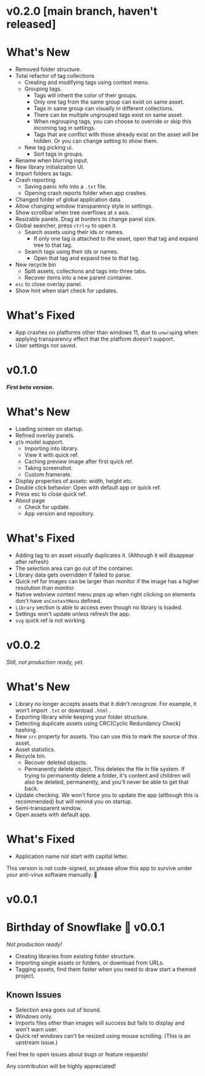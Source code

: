# v0.2.0 [main branch, haven't released]

# What's New

- Removed folder structure.
- Total refactor of tag collections
  - Creating and modifying tags using context menu.
  - Grouping tags.
    - Tags will inherit the color of their groups.
    - Only one tag from the same group can exist on same asset.
    - Tags in same group can visually in different collections.
    - There can be multiple ungrouped tags exist on same asset.
    - When regrouping tags, you can choose to override or skip this incoming tag in settings.
    - Tags that are conflict with those already exist on the asset will be hidden. Or you can change setting to show them.
  - New tag picking ui.
    - Sort tags in groups.
- Rename when blurring input.
- New library initialization UI.
- Import folders as tags.
- Crash reporting.
  - Saving panic info into a `.txt` file.
  - Opening crash reports folder when app crashes.
- Changed folder of global application data.
- Allow changing window transparency style in settings.
- Show scrollbar when tree overflows at x axis.
- Resizable panels. Drag at borders to change panel size.
- Global searcher, press `ctrl+p` to open it.
  - Search assets using their ids or names.
    - If only one tag is attached to the asset, open that tag and expand tree to that tag.
  - Search tags using their ids or names.
    - Open that tag and expand tree to that tag.
- New recycle bin
  - Split assets, collections and tags into three tabs.
  - Recover items into a new parent container.
- `esc` to close overlay panel.
- Show hint when start check for updates.

# What's Fixed

- App crashes on platforms other than windows 11, due to `unwrap`ing when applying transparency effect that the platform doesn't support.
- User settings not saved.

# v0.1.0

***First beta version.***

# What's New

- Loading screen on startup.
- Refined overlay panels.
- `glb` model support.
  - Importing into library.
  - View it with quick ref.
  - Caching preview image after first quick ref.
  - Taking screenshot.
  - Custom framerate.
- Display properties of assets: width, height etc.
- Double click behavior: Open with default app or quick ref.
- Press esc to close quick ref.
- About page
  - Check for update.
  - App version and repository.

# What's Fixed

- Adding tag to an asset *visually* duplicates it. (Although it will disappear after refresh)
- The selection area can go out of the container.
- Library data gets overridden if failed to parse.
- Quick ref for images can be larger than monitor if the image has a higher resolution than monitor.
- Native webview context menu pops up when right clicking on elements don't have `onContextMenu` defined.
- `Library` section is able to access even though no library is loaded.
- Settings won't update unless refresh the app.
- `svg` quick ref is not working.

# v0.0.2

*Still, not production ready, yet.*

# What's New

- Library no longer accepts assets that it didn't recognize. For example, it won't import `.txt` or download `.html` .
- Exporting library while keeping your folder structure.
- Detecting duplicate assets using CRC(Cyclic Redundancy Check) hashing.
- New `src` property for assets. You can use this to mark the source of this asset.
- Asset statistics.
- Recycle bin.
  - Recover deleted objects.
  - Permanently delete object. This deletes the file in file system. If trying to permanently delete a folder, it's content and children will also be deleted, permanently, and you'll never be able to get that back.
- Update checking. We won't force you to update the app (although this is recommended) but will remind you on startup.
- Semi-transparent window.
- Open assets with default app.

# What's Fixed

- Application name not start with capital letter.

This version is not code-signed, so please allow this app to survive under your anti-virus software manually. 🥲

# v0.0.1

# Birthday of Snowflake 🎉 v0.0.1

*Not production ready!*

- Creating libraries from existing folder structure.
- Importing single assets or folders, or download from URLs.
- Tagging assets, find them faster when you need to draw start a themed project.

## Known Issues

- Selection area goes out of bound.
- Windows only.
- Imports files other than images will success but fails to display and won't warn user.
- Quick ref windows can't be resized using mouse scrolling. (This is an upstream issue.)

Feel free to open issues about bugs or feature requests!

Any contribution will be highly appreciated!
